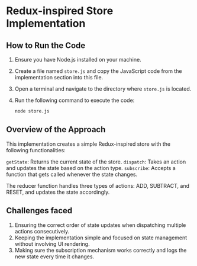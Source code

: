 # Redux-inspired Store Implementation

## How to Run the Code

1. Ensure you have Node.js installed on your machine.
2. Create a file named `store.js` and copy the JavaScript code from the      implementation section into this file.
3. Open a terminal and navigate to the directory where `store.js` is located.
4. Run the following command to execute the code:

   ```bash
   node store.js

## Overview of the Approach

This implementation creates a simple Redux-inspired store with the following functionalities:

`getState`: Returns the current state of the store.
`dispatch`: Takes an action and updates the state based on the action type.
`subscribe`: Accepts a function that gets called whenever the state changes.

The reducer function handles three types of actions: ADD, SUBTRACT, and RESET, and updates the state accordingly.

## Challenges faced

1. Ensuring the correct order of state updates when dispatching multiple actions   consecutively.
2. Keeping the implementation simple and focused on state management without involving UI rendering.
3. Making sure the subscription mechanism works correctly and logs the new state every time it changes.
